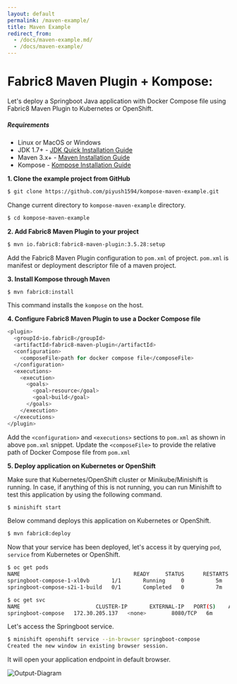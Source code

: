 ```yaml
---
layout: default
permalink: /maven-example/
title: Maven Example
redirect_from:
  - /docs/maven-example.md/
  - /docs/maven-example/
---
```


# Fabric8 Maven Plugin + Kompose:

Let's deploy a Springboot Java application with Docker Compose file using Fabric8 Maven Plugin to Kubernetes or OpenShift.

##### Requirements

- Linux or MacOS or Windows
- JDK 1.7+ - [JDK Quick Installation Guide](http://openjdk.java.net/install/)
- Maven 3.x+ - [Maven Installation Guide](http://www.baeldung.com/install-maven-on-windows-linux-mac)
- Kompose - [Kompose Installation Guide](/installation)

**1. Clone the example project from GitHub**

```bash
$ git clone https://github.com/piyush1594/kompose-maven-example.git
```

Change current directory to `kompose-maven-example` directory.

```bash
$ cd kompose-maven-example
```

**2. Add Fabric8 Maven Plugin to your project**

```bash
$ mvn io.fabric8:fabric8-maven-plugin:3.5.28:setup
```

Add the Fabric8 Maven Plugin configuration to `pom.xml` of project. `pom.xml` is manifest or deployment descriptor file of a maven project.

**3. Install Kompose through Maven**

```bash
$ mvn fabric8:install
```

This command installs the `kompose` on the host.

**4. Configure Fabric8 Maven Plugin to use a Docker Compose file**

```bash
<plugin>
  <groupId>io.fabric8</groupId>
  <artifactId>fabric8-maven-plugin</artifactId>
  <configuration>
    <composeFile>path for docker compose file</composeFile>
  </configuration>
  <executions>
    <execution>
      <goals>
        <goal>resource</goal>
        <goal>build</goal>
      </goals>
    </execution>
  </executions>
</plugin>
```

Add the `<configuration>` and `<executions>` sections to `pom.xml` as shown in above `pom.xml` snippet. Update the `<composeFile>` to provide the relative path of Docker Compose file from `pom.xml`

**5. Deploy application on Kubernetes or OpenShift**

Make sure that Kubernetes/OpenShift cluster or Minikube/Minishift is running. In case, if anything of this is not running, you can run Minishift to test this application by using the following command.

```bash
$ minishift start
```

Below command deploys this application on Kubernetes or OpenShift.

```bash
$ mvn fabric8:deploy
```

Now that your service has been deployed, let's access it by querying `pod`, `service` from Kubernetes or OpenShift.

```bash
$ oc get pods
NAME                                    READY     STATUS      RESTARTS   AGE
springboot-compose-1-xl0vb       1/1       Running     0          5m
springboot-compose-s2i-1-build   0/1       Completed   0          7m
```

```bash
$ oc get svc
NAME                        CLUSTER-IP       EXTERNAL-IP   PORT(S)    AGE
springboot-compose   172.30.205.137   <none>        8080/TCP   6m
```

Let's access the Springboot service.

```bash
$ minishift openshift service --in-browser springboot-compose
Created the new window in existing browser session.
```

It will open your application endpoint in default browser.

![Output-Diagram](https://github.com/kubernetes/kompose/blob/main/docs/images/kompose-maven-output-diagram.png)
